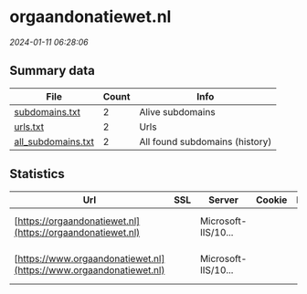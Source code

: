 # orgaandonatiewet.nl
*2024-01-11 06:28:06*
## Summary data
| File       | Count | Info |
|------------|-------|------|
|[subdomains.txt](/data/orgaandonatiewet.nl/subdomains.txt)|2|Alive subdomains|
|[urls.txt](/data/orgaandonatiewet.nl/urls.txt)|2|Urls|
|[all_subdomains.txt](/data/orgaandonatiewet.nl/all_subdomains.txt)|2|All found subdomains (history)|
## Statistics
| Url | SSL | Server | Cookie | HSTS | CSP | XFO | XXP | RP | Tech |Title |
|------------|-------|------|------|------|------|------|------|------|------|------|
|[https://orgaandonatiewet.nl](https://orgaandonatiewet.nl)| |Microsoft-IIS/10...| | | | | |:white_check_mark: |HSTS IIS:10.0 Wi...|Document Moved|
|[https://www.orgaandonatiewet.nl](https://www.orgaandonatiewet.nl)| |Microsoft-IIS/10...| | | | | |:white_check_mark: |HSTS IIS:10.0 Wi...|Document Moved|